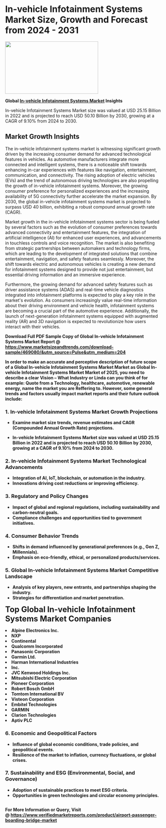 <H1>In-vehicle Infotainment Systems Market Size, Growth and Forecast from 2024 - 2031</H1><img class="aligncenter size-medium wp-image-584254" src="https://thirdeyenews.in/wp-content/uploads/2024/09/Global-Market-Research-300x168.jpeg" alt="" width="300" height="168" /><p><strong>Global&nbsp;<a href="https://www.marketsizeandtrends.com/download-sample/469080/&amp;utm_source=Pulse&amp;utm_medium=204">In-vehicle Infotainment Systems Market</a> Insights</strong></p><p>In-vehicle Infotainment Systems Market size was valued at USD 25.15 Billion in 2022 and is projected to reach USD 50.10 Billion by 2030, growing at a CAGR of 9.10% from 2024 to 2030.</p><p><h2>Market Growth Insights</h2> <p>The in-vehicle infotainment systems market is witnessing significant growth driven by the increasing consumer demand for advanced technological features in vehicles. As automotive manufacturers integrate more connected and intelligent systems, there is a noticeable shift towards enhancing in-car experiences with features like navigation, entertainment, communication, and connectivity. The rising adoption of electric vehicles (EVs) and the trend of autonomous driving technologies are also propelling the growth of in-vehicle infotainment systems. Moreover, the growing consumer preference for personalized experiences and the increasing availability of 5G connectivity further accelerate the market expansion. By 2030, the global in-vehicle infotainment systems market is projected to surpass USD 40 billion, exhibiting a robust compound annual growth rate (CAGR). <br><strong></strong> </p> <p>Market growth in the in-vehicle infotainment systems sector is being fueled by several factors such as the evolution of consumer preferences towards advanced connectivity and entertainment features, the integration of artificial intelligence (AI) for enhanced user experiences, and advancements in touchless controls and voice recognition. The market is also benefiting from strategic partnerships between automakers and technology firms, which are leading to the development of integrated solutions that combine entertainment, navigation, and safety features seamlessly. Moreover, the shift towards electric and autonomous vehicles is creating a new demand for infotainment systems designed to provide not just entertainment, but essential driving information and an immersive experience. <p>Furthermore, the growing demand for advanced safety features such as driver assistance systems (ADAS) and real-time vehicle diagnostics integrated into infotainment platforms is expected to play a key role in the market's evolution. As consumers increasingly value real-time information about their driving environment and vehicle health, infotainment systems are becoming a crucial part of the automotive experience. Additionally, the launch of next-generation infotainment systems equipped with augmented reality (AR) and 3D navigation is expected to revolutionize how users interact with their vehicles. <br><strong></p><p><span class=""><strong>Download Full PDF Sample Copy of Global In-vehicle Infotainment Systems Market Report</strong> @ <a href="https://www.marketsizeandtrends.com/download-sample/469080/&amp;utm_source=Pulse&amp;utm_medium=204" target="_blank">https://www.marketsizeandtrends.com/download-sample/469080/&amp;utm_source=Pulse&amp;utm_medium=204</a></span></p><p>In order to make an accurate and perceptive description of future scope of a Global&nbsp;In-vehicle Infotainment Systems Market Market as Global&nbsp;In-vehicle Infotainment Systems Market Market of 2025, you need to describe a clear Vision &ndash; What Industry or Linda can you think of for example: Quote from a Technology, healthcare, automotive, renewable energy, name the market you are Reffering to. However, some general trends and factors usually impact market reports and their future outlook include:</p><h3>1.&nbsp;<strong>In-vehicle Infotainment Systems Market Growth Projections</strong></h3><ul><li>Examine market size trends, revenue estimates and CAGR (Compounded Annual Growth Rate) projections.</li><li><p>In-vehicle Infotainment Systems Market size was valued at USD 25.15 Billion in 2022 and is projected to reach USD 50.10 Billion by 2030, growing at a CAGR of 9.10% from 2024 to 2030.</p></li></ul><h3>2.&nbsp;<strong>In-vehicle Infotainment Systems Market Technological Advancements</strong></h3><ul><li>Integration of AI, IoT, blockchain, or automation in the industry.</li><li>Innovations driving cost reductions or improving efficiency.</li></ul><h3>3.&nbsp;<strong>Regulatory and Policy Changes</strong></h3><ul><li>Impact of global and regional regulations, including sustainability and carbon-neutral goals.</li><li>Compliance challenges and opportunities tied to government initiatives.</li></ul><h3>4.&nbsp;<strong>Consumer Behavior Trends</strong></h3><ul><li>Shifts in demand influenced by generational preferences (e.g., Gen Z, Millennials).</li><li>Emphasis on eco-friendly, ethical, or personalized products/services.</li></ul><h3>5.&nbsp;<strong>Global In-vehicle Infotainment Systems Market Competitive Landscape</strong></h3><ul><li>Analysis of key players, new entrants, and partnerships shaping the industry.</li><li>Strategies for differentiation and market penetration.</li></ul><p data-pm-slice="1 1 []"><span style="color: inherit; font-family: inherit; font-size: 25px;">Top Global In-vehicle Infotainment Systems Market Companies</span></p><div class="" data-test-id=""><p><li>Alpine Electronics Inc.</li><li> NXP</li><li> Continental</li><li> Qualcomm Incorporated</li><li> Panasonic Corporation</li><li> Garmin Ltd.</li><li> Harman International Industries</li><li> Inc.</li><li> JVC Kenwood Holdings Inc.</li><li> Mitsubishi Electric Corporation</li><li> Pioneer Corporation</li><li> Robert Bosch GmbH</li><li> Tomtom International BV</li><li> Visteon Corporation</li><li> Embitel Technologies</li><li> GARMIN</li><li> Clarion Technologies</li><li> Aptiv PLC</li></p></div><h3>6.&nbsp;<strong>Economic and Geopolitical Factors</strong></h3><ul><li>Influence of global economic conditions, trade policies, and geopolitical events.</li><li>Resilience of the market to inflation, currency fluctuations, or global crises.</li></ul><h3>7.&nbsp;<strong>Sustainability and ESG (Environmental, Social, and Governance)</strong></h3><ul><li>Adoption of sustainable practices to meet ESG criteria.</li><li>Opportunities in green technologies and circular economy principles.</li></ul><h2><strong style="font-size: 14px;">For More Information or Query, Visit @&nbsp;</strong><a style="background-color: #ffffff; font-size: 14px;" href="https://www.marketsizeandtrends.com/report/in-vehicle-infotainment-systems-market/" target="_blank">https://www.verifiedmarketreports.com/product/airport-passenger-boarding-bridge-market</a></h2>
